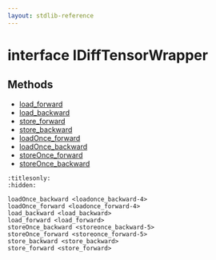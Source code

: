 ```yaml
---
layout: stdlib-reference
---
```


# interface IDiffTensorWrapper

## Methods

* [load\_forward](load_forward)
* [load\_backward](load_backward)
* [store\_forward](store_forward)
* [store\_backward](store_backward)
* [loadOnce\_forward](loadonce_forward-4)
* [loadOnce\_backward](loadonce_backward-4)
* [storeOnce\_forward](storeonce_forward-5)
* [storeOnce\_backward](storeonce_backward-5)


```{toctree}
:titlesonly:
:hidden:

loadOnce_backward <loadonce_backward-4>
loadOnce_forward <loadonce_forward-4>
load_backward <load_backward>
load_forward <load_forward>
storeOnce_backward <storeonce_backward-5>
storeOnce_forward <storeonce_forward-5>
store_backward <store_backward>
store_forward <store_forward>
```
